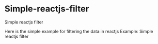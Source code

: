 # Simple-reactjs-filter
Simple reactjs filter

Here is the simple example for filtering the data in reactjs
Example: Simple reactjs filter
